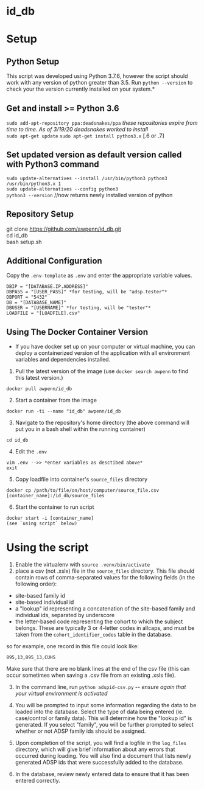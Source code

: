# id_db

# Setup

## Python Setup
This script was developed using Python 3.7.6, however the script should work with any version of python greater than 3.5.  Run `python --version` to check your the version currently installed on your system.*

## Get and install >= Python 3.6
`sudo add-apt-repository ppa:deadsnakes/ppa` *these repositories expire from time to time.  As of 3/19/20 deadsnakes worked to install*  
`sudo apt-get update`
`sudo apt-get install python3.x` [.6 or .7]

## Set updated version as default version called with Python3 command
`sudo update-alternatives --install /usr/bin/python3 python3 /usr/bin/python3.x 1`    
`sudo update-alternatives --config python3`  
`python3 --version` //now returns newly installed version of python  


## Repository Setup
git clone https://github.com/awpenn/id_db.git  
cd id_db  
bash setup.sh  

## Additional Configuration
Copy the `.env-template` as `.env` and enter the appropriate variable values. 
```
DBIP = "[DATABASE.IP.ADDRESS]"
DBPASS = "[USER_PASS]" *for testing, will be "adsp.tester"*
DBPORT = "5432"
DB = "[DATABASE_NAME]"
DBUSER = "[USERNAME]" *for testing, will be "tester"*
LOADFILE = "[LOADFILE].csv"
```

## Using The Docker Container Version
- If you have docker set up on your computer or virtual machine, you can deploy a containerized version of the application with all environment variables and dependencies installed. 
1. Pull the latest version of the image (use `docker search awpenn` to find this latest version.)
```
docker pull awpenn/id_db
```
2. Start a container from the image
```
docker run -ti --name "id_db" awpenn/id_db
```
3. Navigate to the repository's home directory (the above command will put you in a bash shell within the running container)
```
cd id_db
```
4. Edit the `.env`
```
vim .env -->> *enter variables as desctibed above*
exit
```
5. Copy loadfile into container's `source_files` directory
```
docker cp /path/to/file/on/host/computer/source_file.csv [container_name]:/id_db/source_files
```
6. Start the container to run script
```
docker start -i [container_name]
(see `using script` below)
```



# Using the script
1. Enable the virtualenv with `source .venv/bin/activate`
2. place a csv (not .xslx) file in the `source_files` directory.  This file should contain rows of comma-separated values for the following fields (in the following order):
- site-based family id
- site-based individual id
- a "lookup" id representing a concatenation of the site-based family and individual ids, separated by underscore
- the letter-based code representing the cohort to which the subject belongs.  These are typically 3 or 4-letter codes in allcaps, and must be taken from the `cohort_identifier_codes` table in the database. 

so for example, one record in this file could look like:  
``` 
895,13,895_13,CUHS
```
Make sure that there are no blank lines at the end of the csv file (this can occur sometimes when saving a .csv file from an existing .xsls file).

3. In the command line, run `python adspid-csv.py` -- *ensure again that your virtual environment is activated*

4. You will be prompted to input some information regarding the data to be loaded into the database.  Select the type of data being entered (ie. case/control or family data).  This will determine how the "lookup id" is generated.  If you select "family", you will be further prompted to select whether or not ADSP family ids should be assigned.  

5. Upon completion of the script, you will find a logfile in the `log_files` directory, which will give brief information about any errors that occurred during loading.  You will also find a document that lists newly generated ADSP ids that were successfully added to the database.
6. In the database, review newly entered data to ensure that it has been entered correctly.  